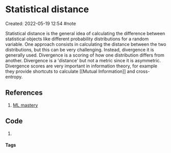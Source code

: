 # Statistical distance
Created: 2022-05-19 12:54
#note

Statistical distance is the general idea of calculating the difference between statistical objects like different probability distributions for a random variable. One approach consists in calculating the distance between the two distributions, but this can be very challenging. Instead, divergence it is generally used. Divergence is a scoring of how one distribution differs from another. Divergence is a 'distance' but not a metric since it is asymmetric. 
Divergence scores are very important in information theory, for example they provide shortcuts to calculate [[Mutual Information]] and cross-entropy.

## References
1. [ML mastery](https://machinelearningmastery.com/divergence-between-probability-distributions/)

## Code
1. 

#### Tags